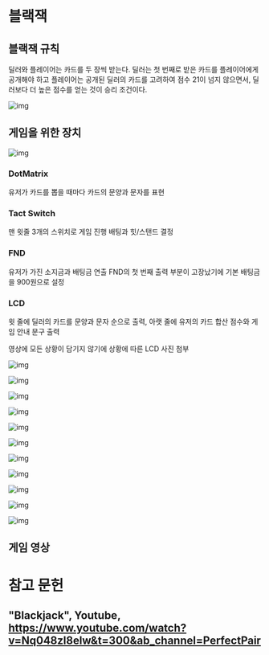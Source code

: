 # 블랙잭

## 블랙잭 규칙

딜러와 플레이어는 카드를 두 장씩 받는다. 딜러는 첫 번째로 받은 카드를 플레이어에게 공개해야 하고 플레이어는 공개된 딜러의 카드를 고려하여 점수 21이 넘지 않으면서, 딜러보다 더 높은 점수를 얻는 것이 승리 조건이다.

![img](/doc/images/Blackjackdraw.gif)

## 게임을 위한 장치

![img](/doc/images/Blackjackoverview.png)
### DotMatrix
유저가 카드를 뽑을 때마다 카드의 문양과 문자를 표현

### Tact Switch
맨 윗줄 3개의 스위치로 게임 진행 배팅과 힛/스탠드 결정

### FND
유저가 가진 소지금과 배팅금 연출 FND의 첫 번째 출력 부분이 고장났기에 기본 배팅금을 900원으로 설정

### LCD
윗 줄에 딜러의 카드를 문양과 문자 순으로 출력, 아랫 줄에 유저의 카드 합산 점수와 게임 안내 문구 출력

영상에 모든 상황이 담기지 않기에 상황에 따른 LCD 사진 첨부

![img](/doc/images/Welcome.jpg)

![img](/doc/images/Betting.jpg)

![img](/doc/images/Drawing.jpg)

![img](/doc/images/Blackjack.jpg)

![img](/doc/images/HitStand.jpg)

![img](/doc/images/Bust.jpg)

![img](/doc/images/Win.jpg)

![img](/doc/images/Lose.jpg)

![img](/doc/images/Push.jpg)

![img](/doc/images/Gameover.jpg)

![img](/doc/images/Retry.jpg)

## 게임 영상


# 참고 문헌

## "Blackjack", Youtube, https://www.youtube.com/watch?v=Nq048zl8elw&t=300&ab_channel=PerfectPair